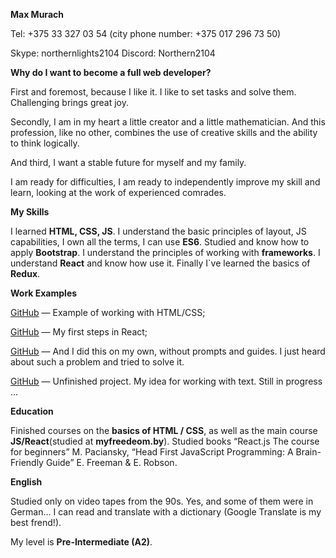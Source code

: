 **Max Murach**

Tel: +375 33 327 03 54 (city phone number: +375 017 296 73 50)

Skype: northernlights2104 	Discord: Northern2104

**Why do I want to become a full web developer?**

First and foremost, because I like it. I like to set tasks and solve them. Challenging brings great joy.

Secondly, I am in my heart a little creator and a little mathematician. And this profession, like no other, combines the use of creative skills and the ability to think logically.

And third, I want a stable future for myself and my family.

I am ready for difficulties, I am ready to independently improve my skill and learn, looking at the work of experienced comrades.

**My Skills**

I learned __HTML, CSS, JS__. I understand the basic principles of layout, JS capabilities, I own all the terms, I can use __ES6__. Studied and know how to apply __Bootstrap__. I understand the principles of working with __frameworks__. I understand __React__ and know how use it. Finally I`ve learned the basics of __Redux__.

**Work Examples**

[GitHub](https://github.com/Northern2104/belAstr) — Example of working with HTML/CSS;

[GitHub](https://github.com/Northern2104/Table) — My first steps in React;

[GitHub](https://github.com/Northern2104/Puzzles) — And I did this on my own, without prompts and guides. I just heard about such a problem and tried to solve it.

[GitHub](https://github.com/Northern2104/Work-with-text) — Unfinished project. My idea for working with text. Still in progress ...

**Education**

Finished courses on the __basics of HTML / CSS__, as well as the main course __JS/React__(studied at __myfreedeom.by__). Studied books “React.js The course for beginners” M. Paciansky, “Head First JavaScript Programming: A Brain-Friendly Guide” E. Freeman & E. Robson.

**English**

Studied only on video tapes from the 90s. Yes, and some of them were in German… I can read and translate with a dictionary (Google Translate is my best frend!).

My level is __Pre-Intermediate (A2)__.
